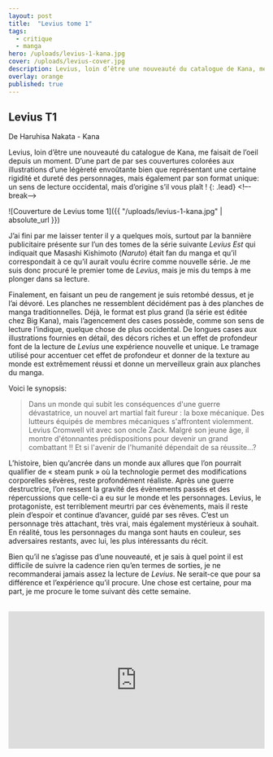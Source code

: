 ```yaml
---
layout: post
title:  "Levius tome 1"
tags:
  - critique
  - manga
hero: /uploads/levius-1-kana.jpg
cover: /uploads/levius-cover.jpg
description: Levius, loin d’être une nouveauté du catalogue de Kana, me faisait de l’oeil depuis un moment. D’une part de par ses couvertures colorées aux illustrations d’une légèreté envoûtante bien que représentant une certaine rigidité et dureté des personnages, mais également par son format unique un sens de lecture occidental, mais d’origine s’il vous plaît ![...]
overlay: orange
published: true
---
```

## Levius T1

De Haruhisa Nakata - Kana

Levius, loin d’être une nouveauté du catalogue de Kana, me faisait de l’oeil depuis un moment. D’une part de par ses couvertures colorées aux illustrations d’une légèreté envoûtante bien que représentant une certaine rigidité et dureté des personnages, mais également par son format unique: un sens de lecture occidental, mais d’origine s’il vous plaît !
{: .lead}
<!–-break-–>

![Couverture de Levius tome 1]({{ "/uploads/levius-1-kana.jpg" | absolute_url }})

J’ai fini par me laisser tenter il y a quelques mois, surtout par la bannière publicitaire présente sur l’un des tomes de la série suivante *Levius Est* qui indiquait que Masashi Kishimoto (*Naruto*) était fan du manga et qu’il correspondait à ce qu’il aurait voulu écrire comme nouvelle série. Je me suis donc procuré le premier tome de *Levius*, mais je mis du temps à me plonger dans sa lecture.

Finalement, en faisant un peu de rangement je suis retombé dessus, et je l’ai dévoré. Les planches ne ressemblent décidément pas à des planches de manga traditionnelles. Déjà, le format est plus grand (la série est éditée chez Big Kana), mais l’agencement des cases possède, comme son sens de lecture l’indique, quelque chose de plus occidental. De longues cases aux illustrations fournies en détail, des décors riches et un effet de profondeur font de la lecture de *Levius* une expérience nouvelle et unique. Le tramage utilisé pour accentuer cet effet de profondeur et donner de la texture au monde est extrêmement réussi et donne un merveilleux grain aux planches du manga.

Voici le synopsis:

> Dans un monde qui subit les conséquences d'une guerre dévastatrice, un nouvel art martial fait fureur : la boxe mécanique. Des lutteurs équipés de membres mécaniques s'affrontent violemment. Levius Cromwell vit avec son oncle Zack. Malgré son jeune âge, il montre d'étonnantes prédispositions pour devenir un grand combattant !! Et si l'avenir de l'humanité dépendait de sa réussite…?

L’histoire, bien qu’ancrée dans un monde aux allures que l’on pourrait qualifier de « steam punk » où la technologie permet des modifications corporelles sévères, reste profondément réaliste. Après une guerre destructrice, l’on ressent la gravité des évènements passés et des répercussions que celle-ci a eu sur le monde et les personnages. Levius, le protagoniste, est terriblement meurtri par ces évènements, mais il reste plein d’espoir et continue d’avancer, guidé par ses rêves. C’est un personnage très attachant, très vrai, mais également mystérieux à souhait. En réalité, tous les personnages du manga sont hauts en couleur, ses adversaires restants, avec lui, les plus intéressants du récit.

Bien qu’il ne s’agisse pas d’une nouveauté, et je sais à quel point il est difficile de suivre la cadence rien qu’en termes de sorties, je ne recommanderai jamais assez la lecture de *Levius*. Ne serait-ce que pour sa différence et l’expérience qu’il procure. Une chose est certaine, pour ma part, je me procure le tome suivant dès cette semaine.

<br/>

<iframe src="https://anchor.fm/thomaslieben/embed/episodes/Levius-T1-e13tdn" height="270px" width="100%" frameborder="0" scrolling="no"></iframe>
